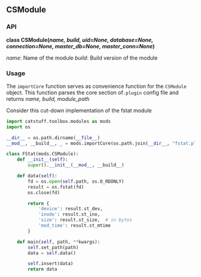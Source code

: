 ## CSModule
### API
**class CSModule(*name, build, uid=None,
database=None, connection=None,
master_db=None, master_conn=None*)**

*name*: Name of the module
*build*: Build version of the module

### Usage
The `importCore` function serves as convenience function
for the `CSModule` object. This function parses the core
section of`.plugin` config file and returns
*name, build, module_path*

Consider this cut-down implementation of the fstat module
```python
import catstuff.toolbox.modules as mods
import os

__dir__ = os.path.dirname(__file__)
__mod__, __build__, _ = mods.importCore(os.path.join(__dir__, "fstat.plugin"))

class FStat(mods.CSModule):
    def __init__(self):
        super().__init__(__mod__, __build__)

    def data(self):
        fd = os.open(self.path, os.O_RDONLY)
        result = os.fstat(fd)
        os.close(fd)

        return {
            'device': result.st_dev,
            'inode': result.st_ino,
            'size': result.st_size,  # in bytes
            'mod_time': result.st_mtime
        }

    def main(self, path, **kwargs):
        self.set_path(path)
        data = self.data()

        self.insert(data)
        return data

```

